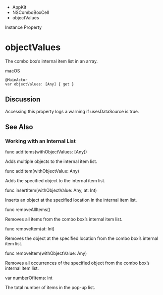 

- AppKit
- NSComboBoxCell
-  objectValues 

Instance Property

# objectValues

The combo box’s internal item list in an array.

macOS

``` source
@MainActor
var objectValues: [Any] { get }
```

## Discussion

Accessing this property logs a warning if usesDataSource is true.

## See Also

### Working with an Internal List

func addItems(withObjectValues: [Any])

Adds multiple objects to the internal item list.

func addItem(withObjectValue: Any)

Adds the specified object to the internal item list.

func insertItem(withObjectValue: Any, at: Int)

Inserts an object at the specified location in the internal item list.

func removeAllItems()

Removes all items from the combo box’s internal item list.

func removeItem(at: Int)

Removes the object at the specified location from the combo box’s internal item list.

func removeItem(withObjectValue: Any)

Removes all occurrences of the specified object from the combo box’s internal item list.

var numberOfItems: Int

The total number of items in the pop-up list.

